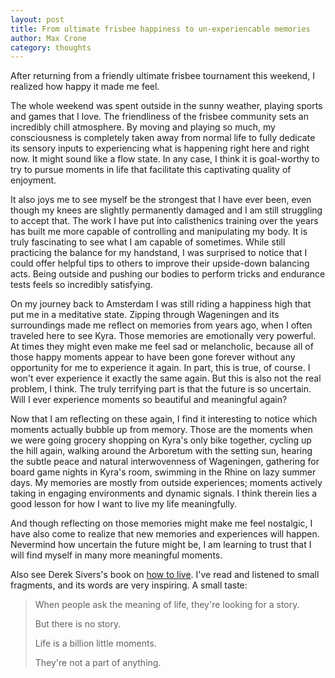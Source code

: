 ```yaml
---
layout: post
title: From ultimate frisbee happiness to un-experiencable memories
author: Max Crone
category: thoughts
---
```


After returning from a friendly ultimate frisbee tournament this weekend, I realized how happy it made me feel.

The whole weekend was spent outside in the sunny weather, playing sports and games that I love. The friendliness of the frisbee community sets an incredibly chill atmosphere. By moving and playing so much, my consciousness is completely taken away from normal life to fully dedicate its sensory inputs to experiencing what is happening right here and right now. It might sound like a flow state. In any case, I think it is goal-worthy to try to pursue moments in life that facilitate this captivating quality of enjoyment.

It also joys me to see myself be the strongest that I have ever been, even though my knees are slightly permanently damaged and I am still struggling to accept that. The work I have put into calisthenics training over the years has built me more capable of controlling and manipulating my body. It is truly fascinating to see what I am capable of sometimes. While still practicing the balance for my handstand, I was surprised to notice that I could offer helpful tips to others to improve their upside-down balancing acts. Being outside and pushing our bodies to perform tricks and endurance tests feels so incredibly satisfying.

On my journey back to Amsterdam I was still riding a happiness high that put me in a meditative state. Zipping through Wageningen and its surroundings made me reflect on memories from years ago, when I often traveled here to see Kyra. Those memories are emotionally very powerful. At times they might even make me feel sad or melancholic, because all of those happy moments appear to have been gone forever without any opportunity for me to experience it again. In part, this is true, of course. I won't ever experience it exactly the same again. But this is also not the real problem, I think. The truly terrifying part is that the future is so uncertain. Will I ever experience moments so beautiful and meaningful again?

Now that I am reflecting on these again, I find it interesting to notice which moments actually bubble up from memory. Those are the moments when we were going grocery shopping on Kyra's only bike together, cycling up the hill again, walking around the Arboretum with the setting sun, hearing the subtle peace and natural interwovenness of Wageningen, gathering for board game nights in Kyra's room, swimming in the Rhine on lazy summer days. My memories are mostly from outside experiences; moments actively taking in engaging environments and dynamic signals. I think therein lies a good lesson for how I want to live my life meaningfully.

And though reflecting on those memories might make me feel nostalgic, I have also come to realize that new memories and experiences will happen. Nevermind how uncertain the future might be, I am learning to trust that I will find myself in many more meaningful moments.

Also see Derek Sivers's book on [how to live](https://sive.rs/h). I've read and listened to small fragments, and its words are very inspiring. A small taste:

> When people ask the meaning of life, they're looking for a story.
>
> But there is no story.
>
> Life is a billion little moments.
>
> They're not a part of anything.

